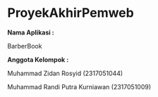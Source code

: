 # ProyekAkhirPemweb

**Nama Aplikasi :**

BarberBook


**Anggota Kelompok :** 

Muhammad Zidan Rosyid (2317051044)

Muhammad Randi Putra Kurniawan (2317051009)
